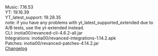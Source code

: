 Music: 7.16.53  
YT: 19.16.39  
YT_latest_support: 19.28.35  
note: if you have any problems with yt_latest_supported_extended due to A/B tests, use the yt-extended instead.  
CLI: inotia00/revanced-cli-4.6.2-all.jar  
Integrations: inotia00/revanced-integrations-1.14.2.apk  
Patches: inotia00/revanced-patches-4.14.2.jar  
[Changelog](https://github.com/inotia00/revanced-patches/releases/tag/v4.14.2)  
